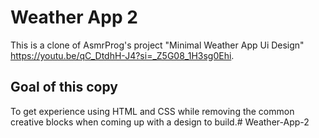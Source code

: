 # Weather App 2
This is a clone of AsmrProg's project "Minimal Weather App Ui Design" https://youtu.be/qC_DtdhH-J4?si=_Z5G08_1H3sg0Ehi.

## Goal of this copy
To get experience using HTML and CSS while removing the common creative blocks when coming up with a design to build.# Weather-App-2

